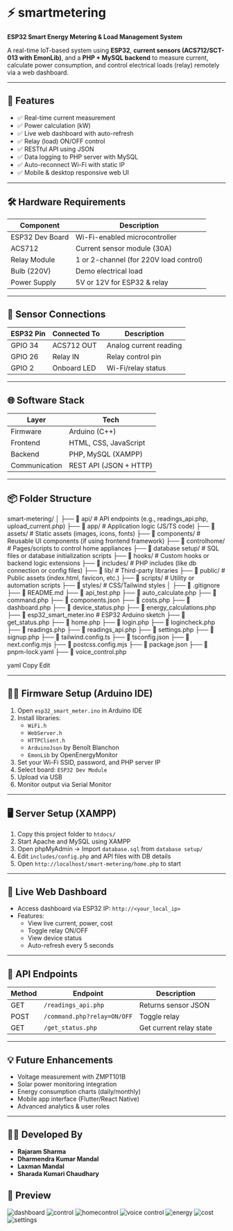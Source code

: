 # ⚡ smartmetering  
**ESP32 Smart Energy Metering & Load Management System**

A real-time IoT-based system using **ESP32**, **current sensors (ACS712/SCT-013 with EmonLib)**, and a **PHP + MySQL backend** to measure current, calculate power consumption, and control electrical loads (relay) remotely via a web dashboard.

---

## 🚀 Features

- ✅ Real-time current measurement  
- ✅ Power calculation (kW)  
- ✅ Live web dashboard with auto-refresh  
- ✅ Relay (load) ON/OFF control  
- ✅ RESTful API using JSON  
- ✅ Data logging to PHP server with MySQL  
- ✅ Auto-reconnect Wi-Fi with static IP  
- ✅ Mobile & desktop responsive web UI  

---

## 🛠️ Hardware Requirements

| Component        | Description                            |
|------------------|----------------------------------------|
| ESP32 Dev Board  | Wi-Fi-enabled microcontroller          |
| ACS712           | Current sensor module (30A)            |
| Relay Module     | 1 or 2-channel (for 220V load control) |
| Bulb (220V)      | Demo electrical load                   |
| Power Supply     | 5V or 12V for ESP32 & relay             |

---

## 🧪 Sensor Connections

| ESP32 Pin | Connected To | Description              |
|-----------|--------------|--------------------------|
| GPIO 34   | ACS712 OUT   | Analog current reading   |
| GPIO 26   | Relay IN     | Relay control pin        |
| GPIO 2    | Onboard LED  | Wi-Fi/relay status       |

---

## 🌐 Software Stack

| Layer         | Tech                      |
|---------------|---------------------------|
| Firmware      | Arduino (C++)             |
| Frontend      | HTML, CSS, JavaScript     |
| Backend       | PHP, MySQL (XAMPP)        |
| Communication | REST API (JSON + HTTP)    |

---

## 📦 Folder Structure

smart-metering/
│
├── 📁 api/ # API endpoints (e.g., readings_api.php, upload_current.php)
├── 📁 app/ # Application logic (JS/TS code)
├── 📁 assets/ # Static assets (images, icons, fonts)
├── 📁 components/ # Reusable UI components (if using frontend framework)
├── 📁 controlhome/ # Pages/scripts to control home appliances
├── 📁 database setup/ # SQL files or database initialization scripts
├── 📁 hooks/ # Custom hooks or backend logic extensions
├── 📁 includes/ # PHP includes (like db connection or config files)
├── 📁 lib/ # Third-party libraries
├── 📁 public/ # Public assets (index.html, favicon, etc.)
├── 📁 scripts/ # Utility or automation scripts
├── 📁 styles/ # CSS/Tailwind styles
│
├── 📄 .gitignore
├── 📄 README.md
├── 📄 api_test.php
├── 📄 auto_calculate.php
├── 📄 command.php
├── 📄 components.json
├── 📄 costs.php
├── 📄 dashboard.php
├── 📄 device_status.php
├── 📄 energy_calculations.php
├── 📄 esp32_smart_meter.ino # ESP32 Arduino sketch
├── 📄 get_status.php
├── 📄 home.php
├── 📄 login.php
├── 📄 logincheck.php
├── 📄 readings.php
├── 📄 readings_api.php
├── 📄 settings.php
├── 📄 signup.php
├── 📄 tailwind.config.ts
├── 📄 tsconfig.json
├── 📄 next.config.mjs
├── 📄 postcss.config.mjs
├── 📄 package.json
├── 📄 pnpm-lock.yaml
├── 📄 voice_control.php

yaml
Copy
Edit

---

## 🧑‍💻 Firmware Setup (Arduino IDE)

1. Open `esp32_smart_meter.ino` in Arduino IDE  
2. Install libraries:
   - `WiFi.h`
   - `WebServer.h`
   - `HTTPClient.h`
   - `ArduinoJson` by Benoît Blanchon
   - `EmonLib` by OpenEnergyMonitor  
3. Set your Wi-Fi SSID, password, and PHP server IP  
4. Select board: `ESP32 Dev Module`  
5. Upload via USB  
6. Monitor output via Serial Monitor  

---

## 🖥️ Server Setup (XAMPP)

1. Copy this project folder to `htdocs/`  
2. Start Apache and MySQL using XAMPP  
3. Open phpMyAdmin → Import `database.sql` from `database setup/`  
4. Edit `includes/config.php` and API files with DB details  
5. Open `http://localhost/smart-metering/home.php` to start  

---

## 🔌 Live Web Dashboard

- Access dashboard via ESP32 IP: `http://<your_local_ip>`  
- Features:
  - View live current, power, cost
  - Toggle relay ON/OFF
  - View device status
  - Auto-refresh every 5 seconds

---

## 📱 API Endpoints

| Method | Endpoint         | Description              |
|--------|------------------|--------------------------|
| GET    | `/readings_api.php` | Returns sensor JSON     |
| POST   | `/command.php?relay=ON/OFF` | Toggle relay   |
| GET    | `/get_status.php`  | Get current relay state  |

---

## 💡 Future Enhancements

- Voltage measurement with ZMPT101B  
- Solar power monitoring integration  
- Energy consumption charts (daily/monthly)  
- Mobile app interface (Flutter/React Native)  
- Advanced analytics & user roles  

---

## 👨‍💻 Developed By

- **Rajaram Sharma**  
- **Dharmendra Kumar Mandal**  
- **Laxman Mandal**  
- **Sharada Kumari Chaudhary**


## 📸 Preview

![dashboard](https://github.com/user-attachments/assets/abeb08d7-c43d-44a3-84d6-9a90e85ec966)
![control](https://github.com/user-attachments/assets/bee23720-5f2d-40e3-b579-63c777106adf)
![homecontrol](https://github.com/user-attachments/assets/5a9fe5ff-bd2a-45a0-8cb6-dcf6fdc16ecb)
![voice control](https://github.com/user-attachments/assets/6e2a9713-0275-4f94-89fe-b27722171a3b)
![energy](https://github.com/user-attachments/assets/ce9d370a-e2d2-4a90-8d62-22b5badbcd3c)
![cost](https://github.com/user-attachments/assets/201b4d69-01d5-410d-9d4b-e3dcde8758f1)
![settings](https://github.com/user-attachments/assets/50f67760-0c76-40e0-9ed7-b7c237a7fa5f)









